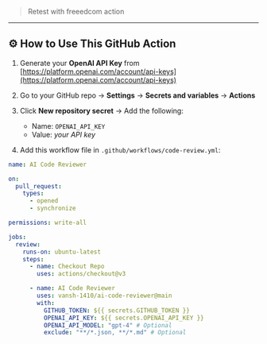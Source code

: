 > Retest with freeedcom action


---

## ⚙️ How to Use This GitHub Action

1. Generate your **OpenAI API Key** from [https://platform.openai.com/account/api-keys](https://platform.openai.com/account/api-keys)
2. Go to your GitHub repo → **Settings** → **Secrets and variables** → **Actions**
3. Click **New repository secret** → Add the following:
   - Name: `OPENAI_API_KEY`
   - Value: *your API key*

4. Add this workflow file in `.github/workflows/code-review.yml`:

```yaml
name: AI Code Reviewer

on:
  pull_request:
    types:
      - opened
      - synchronize

permissions: write-all

jobs:
  review:
    runs-on: ubuntu-latest
    steps:
      - name: Checkout Repo
        uses: actions/checkout@v3

      - name: AI Code Reviewer
        uses: vansh-1410/ai-code-reviewer@main
        with:
          GITHUB_TOKEN: ${{ secrets.GITHUB_TOKEN }}
          OPENAI_API_KEY: ${{ secrets.OPENAI_API_KEY }}
          OPENAI_API_MODEL: "gpt-4" # Optional
          exclude: "**/*.json, **/*.md" # Optional
